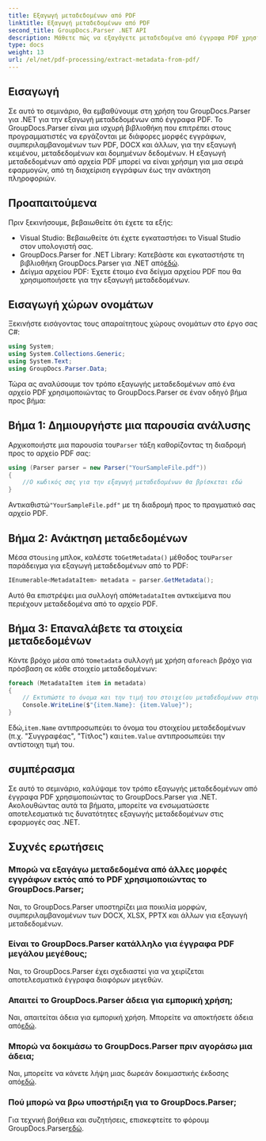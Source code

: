 ```yaml
---
title: Εξαγωγή μεταδεδομένων από PDF
linktitle: Εξαγωγή μεταδεδομένων από PDF
second_title: GroupDocs.Parser .NET API
description: Μάθετε πώς να εξαγάγετε μεταδεδομένα από έγγραφα PDF χρησιμοποιώντας το GroupDocs.Parser για .NET. Αυτός ο περιεκτικός οδηγός καλύπτει βήμα προς βήμα οδηγίες και προϋποθέσεις.
type: docs
weight: 13
url: /el/net/pdf-processing/extract-metadata-from-pdf/
---
```

## Εισαγωγή
Σε αυτό το σεμινάριο, θα εμβαθύνουμε στη χρήση του GroupDocs.Parser για .NET για την εξαγωγή μεταδεδομένων από έγγραφα PDF. Το GroupDocs.Parser είναι μια ισχυρή βιβλιοθήκη που επιτρέπει στους προγραμματιστές να εργάζονται με διάφορες μορφές εγγράφων, συμπεριλαμβανομένων των PDF, DOCX και άλλων, για την εξαγωγή κειμένου, μεταδεδομένων και δομημένων δεδομένων. Η εξαγωγή μεταδεδομένων από αρχεία PDF μπορεί να είναι χρήσιμη για μια σειρά εφαρμογών, από τη διαχείριση εγγράφων έως την ανάκτηση πληροφοριών.
## Προαπαιτούμενα
Πριν ξεκινήσουμε, βεβαιωθείτε ότι έχετε τα εξής:
- Visual Studio: Βεβαιωθείτε ότι έχετε εγκαταστήσει το Visual Studio στον υπολογιστή σας.
-  GroupDocs.Parser for .NET Library: Κατεβάστε και εγκαταστήστε τη βιβλιοθήκη GroupDocs.Parser για .NET από[εδώ](https://releases.groupdocs.com/parser/net/).
- Δείγμα αρχείου PDF: Έχετε έτοιμο ένα δείγμα αρχείου PDF που θα χρησιμοποιήσετε για την εξαγωγή μεταδεδομένων.

## Εισαγωγή χώρων ονομάτων
Ξεκινήστε εισάγοντας τους απαραίτητους χώρους ονομάτων στο έργο σας C#:
```csharp
using System;
using System.Collections.Generic;
using System.Text;
using GroupDocs.Parser.Data;
```

Τώρα ας αναλύσουμε τον τρόπο εξαγωγής μεταδεδομένων από ένα αρχείο PDF χρησιμοποιώντας το GroupDocs.Parser σε έναν οδηγό βήμα προς βήμα:
## Βήμα 1: Δημιουργήστε μια παρουσία ανάλυσης
 Αρχικοποιήστε μια παρουσία του`Parser` τάξη καθορίζοντας τη διαδρομή προς το αρχείο PDF σας:
```csharp
using (Parser parser = new Parser("YourSampleFile.pdf"))
{
    //Ο κωδικός σας για την εξαγωγή μεταδεδομένων θα βρίσκεται εδώ
}
```
 Αντικαθιστώ`"YourSampleFile.pdf"` με τη διαδρομή προς το πραγματικό σας αρχείο PDF.
## Βήμα 2: Ανάκτηση μεταδεδομένων
 Μέσα στο`using` μπλοκ, καλέστε το`GetMetadata()` μέθοδος του`Parser` παράδειγμα για εξαγωγή μεταδεδομένων από το PDF:
```csharp
IEnumerable<MetadataItem> metadata = parser.GetMetadata();
```
 Αυτό θα επιστρέψει μια συλλογή από`MetadataItem` αντικείμενα που περιέχουν μεταδεδομένα από το αρχείο PDF.
## Βήμα 3: Επαναλάβετε τα στοιχεία μεταδεδομένων
 Κάντε βρόχο μέσα από το`metadata` συλλογή με χρήση α`foreach` βρόχο για πρόσβαση σε κάθε στοιχείο μεταδεδομένων:
```csharp
foreach (MetadataItem item in metadata)
{
    // Εκτυπώστε το όνομα και την τιμή του στοιχείου μεταδεδομένων στην κονσόλα
    Console.WriteLine($"{item.Name}: {item.Value}");
}
```
 Εδώ,`item.Name` αντιπροσωπεύει το όνομα του στοιχείου μεταδεδομένων (π.χ. "Συγγραφέας", "Τίτλος") και`item.Value` αντιπροσωπεύει την αντίστοιχη τιμή του.

## συμπέρασμα
Σε αυτό το σεμινάριο, καλύψαμε τον τρόπο εξαγωγής μεταδεδομένων από έγγραφα PDF χρησιμοποιώντας το GroupDocs.Parser για .NET. Ακολουθώντας αυτά τα βήματα, μπορείτε να ενσωματώσετε αποτελεσματικά τις δυνατότητες εξαγωγής μεταδεδομένων στις εφαρμογές σας .NET.

## Συχνές ερωτήσεις
### Μπορώ να εξαγάγω μεταδεδομένα από άλλες μορφές εγγράφων εκτός από το PDF χρησιμοποιώντας το GroupDocs.Parser;
Ναι, το GroupDocs.Parser υποστηρίζει μια ποικιλία μορφών, συμπεριλαμβανομένων των DOCX, XLSX, PPTX και άλλων για εξαγωγή μεταδεδομένων.
### Είναι το GroupDocs.Parser κατάλληλο για έγγραφα PDF μεγάλου μεγέθους;
Ναι, το GroupDocs.Parser έχει σχεδιαστεί για να χειρίζεται αποτελεσματικά έγγραφα διαφόρων μεγεθών.
### Απαιτεί το GroupDocs.Parser άδεια για εμπορική χρήση;
 Ναι, απαιτείται άδεια για εμπορική χρήση. Μπορείτε να αποκτήσετε άδεια από[εδώ](https://purchase.groupdocs.com/buy).
### Μπορώ να δοκιμάσω το GroupDocs.Parser πριν αγοράσω μια άδεια;
 Ναι, μπορείτε να κάνετε λήψη μιας δωρεάν δοκιμαστικής έκδοσης από[εδώ](https://releases.groupdocs.com/).
### Πού μπορώ να βρω υποστήριξη για το GroupDocs.Parser;
 Για τεχνική βοήθεια και συζητήσεις, επισκεφτείτε το φόρουμ GroupDocs.Parser[εδώ](https://forum.groupdocs.com/c/parser/17).